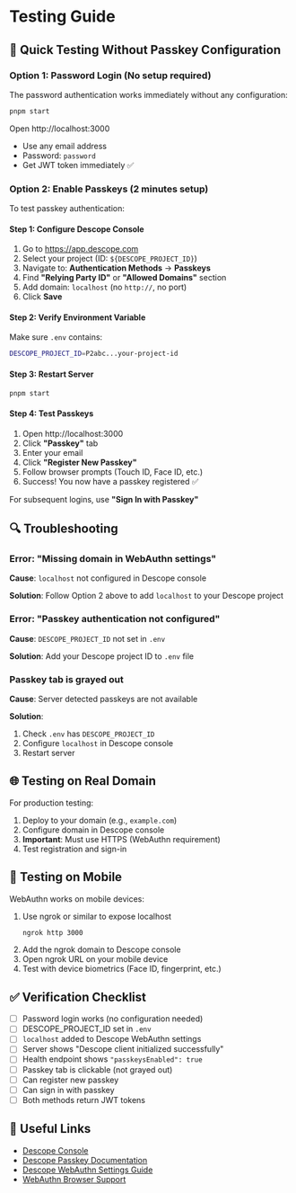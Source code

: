 # Testing Guide

## 🧪 Quick Testing Without Passkey Configuration

### Option 1: Password Login (No setup required)

The password authentication works immediately without any configuration:

```bash
pnpm start
```

Open http://localhost:3000
- Use any email address
- Password: `password`
- Get JWT token immediately ✅

### Option 2: Enable Passkeys (2 minutes setup)

To test passkey authentication:

#### Step 1: Configure Descope Console

1. Go to https://app.descope.com
2. Select your project (ID: `${DESCOPE_PROJECT_ID}`)
3. Navigate to: **Authentication Methods** → **Passkeys**
4. Find **"Relying Party ID"** or **"Allowed Domains"** section
5. Add domain: `localhost` (no `http://`, no port)
6. Click **Save**

#### Step 2: Verify Environment Variable

Make sure `.env` contains:
```bash
DESCOPE_PROJECT_ID=P2abc...your-project-id
```

#### Step 3: Restart Server

```bash
pnpm start
```

#### Step 4: Test Passkeys

1. Open http://localhost:3000
2. Click **"Passkey"** tab
3. Enter your email
4. Click **"Register New Passkey"**
5. Follow browser prompts (Touch ID, Face ID, etc.)
6. Success! You now have a passkey registered ✅

For subsequent logins, use **"Sign In with Passkey"**

## 🔍 Troubleshooting

### Error: "Missing domain in WebAuthn settings"

**Cause**: `localhost` not configured in Descope console

**Solution**: Follow Option 2 above to add `localhost` to your Descope project

### Error: "Passkey authentication not configured"

**Cause**: `DESCOPE_PROJECT_ID` not set in `.env`

**Solution**: Add your Descope project ID to `.env` file

### Passkey tab is grayed out

**Cause**: Server detected passkeys are not available

**Solution**: 
1. Check `.env` has `DESCOPE_PROJECT_ID`
2. Configure `localhost` in Descope console
3. Restart server

## 🌐 Testing on Real Domain

For production testing:

1. Deploy to your domain (e.g., `example.com`)
2. Configure domain in Descope console
3. **Important**: Must use HTTPS (WebAuthn requirement)
4. Test registration and sign-in

## 📱 Testing on Mobile

WebAuthn works on mobile devices:

1. Use ngrok or similar to expose localhost
   ```bash
   ngrok http 3000
   ```
2. Add the ngrok domain to Descope console
3. Open ngrok URL on your mobile device
4. Test with device biometrics (Face ID, fingerprint, etc.)

## ✅ Verification Checklist

- [ ] Password login works (no configuration needed)
- [ ] DESCOPE_PROJECT_ID set in `.env`
- [ ] `localhost` added to Descope WebAuthn settings
- [ ] Server shows "Descope client initialized successfully"
- [ ] Health endpoint shows `"passkeysEnabled": true`
- [ ] Passkey tab is clickable (not grayed out)
- [ ] Can register new passkey
- [ ] Can sign in with passkey
- [ ] Both methods return JWT tokens

## 🔗 Useful Links

- [Descope Console](https://app.descope.com)
- [Descope Passkey Documentation](https://docs.descope.com/auth-methods/passkeys/with-sdks/backend)
- [Descope WebAuthn Settings Guide](https://docs.descope.com/auth-methods/passkeys/settings)
- [WebAuthn Browser Support](https://caniuse.com/webauthn)


